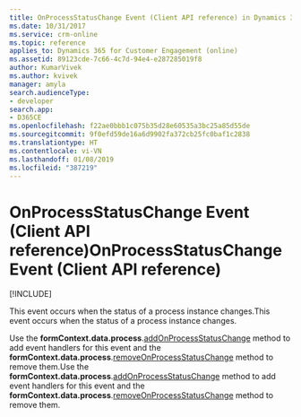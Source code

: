 ```yaml
---
title: OnProcessStatusChange Event (Client API reference) in Dynamics 365 for Customer Engagement| MicrosoftDocs
ms.date: 10/31/2017
ms.service: crm-online
ms.topic: reference
applies_to: Dynamics 365 for Customer Engagement (online)
ms.assetid: 89123cde-7c66-4c7d-94e4-e287285019f8
author: KumarVivek
ms.author: kvivek
manager: amyla
search.audienceType:
- developer
search.app:
- D365CE
ms.openlocfilehash: f22ae0bbb1c075b35d28e60535a3bc25a85d55de
ms.sourcegitcommit: 9f0efd59de16a6d9902fa372cb25fc0baf1c2838
ms.translationtype: HT
ms.contentlocale: vi-VN
ms.lasthandoff: 01/08/2019
ms.locfileid: "387219"
---
```

# <a name="onprocessstatuschange-event-client-api-reference"></a><span data-ttu-id="89563-102">OnProcessStatusChange Event (Client API reference)</span><span class="sxs-lookup"><span data-stu-id="89563-102">OnProcessStatusChange Event (Client API reference)</span></span>

[!INCLUDE[](../../../../includes/cc_applies_to_update_9_0_0.md)]

<span data-ttu-id="89563-103">This event occurs when the status of a process instance changes.</span><span class="sxs-lookup"><span data-stu-id="89563-103">This event occurs when the status of a process instance changes.</span></span> 

<span data-ttu-id="89563-104">Use the **formContext.data.process**.[addOnProcessStatusChange](../formContext-data-process/eventhandlers/addOnProcessStatusChange.md) method to add event handlers for this event and the **formContext.data.process**.[removeOnProcessStatusChange](../formContext-data-process/eventhandlers/removeOnProcessStatusChange.md) method to remove them.</span><span class="sxs-lookup"><span data-stu-id="89563-104">Use the **formContext.data.process**.[addOnProcessStatusChange](../formContext-data-process/eventhandlers/addOnProcessStatusChange.md) method to add event handlers for this event and the **formContext.data.process**.[removeOnProcessStatusChange](../formContext-data-process/eventhandlers/removeOnProcessStatusChange.md) method to remove them.</span></span> 




